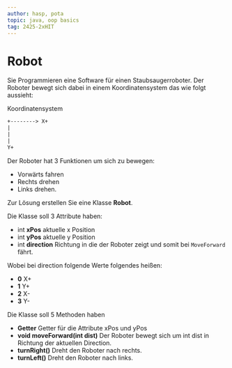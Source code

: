 ```yaml
---
author: hasp, pota
topic: java, oop basics
tag: 2425-2xHIT
---
```


# Robot


Sie Programmieren eine Software für einen Staubsaugerroboter. Der Roboter bewegt sich dabei in einem Koordinatensystem das wie folgt aussieht:

Koordinatensystem
```txt
+--------> X+
|
|
|
Y+
```

Der Roboter hat 3 Funktionen um sich zu bewegen:

- Vorwärts fahren
- Rechts drehen
- Links drehen.

Zur Lösung erstellen Sie eine Klasse **Robot**.

Die Klasse soll 3 Attribute haben:

* int **xPos** aktuelle x Position
* int **yPos** aktuelle y Position
* int **direction** Richtung in die der Roboter zeigt und somit bei `MoveForward` fährt.

Wobei bei direction folgende Werte folgendes heißen:

- **0** X+
- **1** Y+
- **2** X-
- **3** Y-

Die Klasse soll 5 Methoden haben

* **Getter** Getter für die Attribute xPos und yPos
* **void moveForward(int dist)** Der Roboter bewegt sich um int dist in Richtung der aktuellen Direction.
* **turnRight()** Dreht den Roboter nach rechts.
* **turnLeft()** Dreht den Roboter nach links.